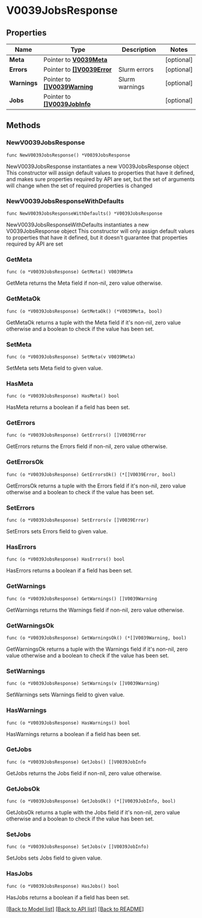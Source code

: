 # V0039JobsResponse

## Properties

Name | Type | Description | Notes
------------ | ------------- | ------------- | -------------
**Meta** | Pointer to [**V0039Meta**](V0039Meta.md) |  | [optional] 
**Errors** | Pointer to [**[]V0039Error**](V0039Error.md) | Slurm errors | [optional] 
**Warnings** | Pointer to [**[]V0039Warning**](V0039Warning.md) | Slurm warnings | [optional] 
**Jobs** | Pointer to [**[]V0039JobInfo**](V0039JobInfo.md) |  | [optional] 

## Methods

### NewV0039JobsResponse

`func NewV0039JobsResponse() *V0039JobsResponse`

NewV0039JobsResponse instantiates a new V0039JobsResponse object
This constructor will assign default values to properties that have it defined,
and makes sure properties required by API are set, but the set of arguments
will change when the set of required properties is changed

### NewV0039JobsResponseWithDefaults

`func NewV0039JobsResponseWithDefaults() *V0039JobsResponse`

NewV0039JobsResponseWithDefaults instantiates a new V0039JobsResponse object
This constructor will only assign default values to properties that have it defined,
but it doesn't guarantee that properties required by API are set

### GetMeta

`func (o *V0039JobsResponse) GetMeta() V0039Meta`

GetMeta returns the Meta field if non-nil, zero value otherwise.

### GetMetaOk

`func (o *V0039JobsResponse) GetMetaOk() (*V0039Meta, bool)`

GetMetaOk returns a tuple with the Meta field if it's non-nil, zero value otherwise
and a boolean to check if the value has been set.

### SetMeta

`func (o *V0039JobsResponse) SetMeta(v V0039Meta)`

SetMeta sets Meta field to given value.

### HasMeta

`func (o *V0039JobsResponse) HasMeta() bool`

HasMeta returns a boolean if a field has been set.

### GetErrors

`func (o *V0039JobsResponse) GetErrors() []V0039Error`

GetErrors returns the Errors field if non-nil, zero value otherwise.

### GetErrorsOk

`func (o *V0039JobsResponse) GetErrorsOk() (*[]V0039Error, bool)`

GetErrorsOk returns a tuple with the Errors field if it's non-nil, zero value otherwise
and a boolean to check if the value has been set.

### SetErrors

`func (o *V0039JobsResponse) SetErrors(v []V0039Error)`

SetErrors sets Errors field to given value.

### HasErrors

`func (o *V0039JobsResponse) HasErrors() bool`

HasErrors returns a boolean if a field has been set.

### GetWarnings

`func (o *V0039JobsResponse) GetWarnings() []V0039Warning`

GetWarnings returns the Warnings field if non-nil, zero value otherwise.

### GetWarningsOk

`func (o *V0039JobsResponse) GetWarningsOk() (*[]V0039Warning, bool)`

GetWarningsOk returns a tuple with the Warnings field if it's non-nil, zero value otherwise
and a boolean to check if the value has been set.

### SetWarnings

`func (o *V0039JobsResponse) SetWarnings(v []V0039Warning)`

SetWarnings sets Warnings field to given value.

### HasWarnings

`func (o *V0039JobsResponse) HasWarnings() bool`

HasWarnings returns a boolean if a field has been set.

### GetJobs

`func (o *V0039JobsResponse) GetJobs() []V0039JobInfo`

GetJobs returns the Jobs field if non-nil, zero value otherwise.

### GetJobsOk

`func (o *V0039JobsResponse) GetJobsOk() (*[]V0039JobInfo, bool)`

GetJobsOk returns a tuple with the Jobs field if it's non-nil, zero value otherwise
and a boolean to check if the value has been set.

### SetJobs

`func (o *V0039JobsResponse) SetJobs(v []V0039JobInfo)`

SetJobs sets Jobs field to given value.

### HasJobs

`func (o *V0039JobsResponse) HasJobs() bool`

HasJobs returns a boolean if a field has been set.


[[Back to Model list]](../README.md#documentation-for-models) [[Back to API list]](../README.md#documentation-for-api-endpoints) [[Back to README]](../README.md)


